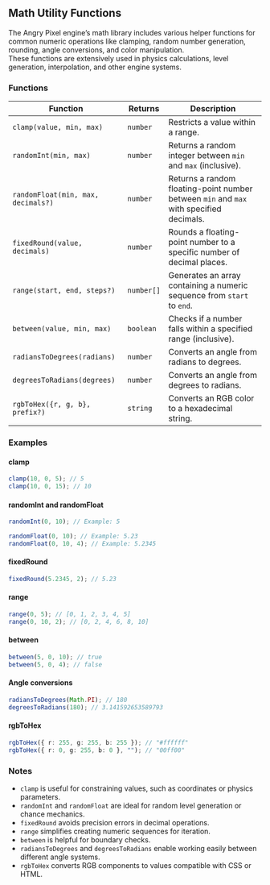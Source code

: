 ## Math Utility Functions

The Angry Pixel engine’s math library includes various helper functions for common numeric operations like clamping, random number generation, rounding, angle conversions, and color manipulation.  
These functions are extensively used in physics calculations, level generation, interpolation, and other engine systems.

### Functions

| Function                           | Returns    | Description                                                                             |
| ---------------------------------- | ---------- | --------------------------------------------------------------------------------------- |
| `clamp(value, min, max)`           | `number`   | Restricts a value within a range.                                                       |
| `randomInt(min, max)`              | `number`   | Returns a random integer between `min` and `max` (inclusive).                           |
| `randomFloat(min, max, decimals?)` | `number`   | Returns a random floating-point number between `min` and `max` with specified decimals. |
| `fixedRound(value, decimals)`      | `number`   | Rounds a floating-point number to a specific number of decimal places.                  |
| `range(start, end, steps?)`        | `number[]` | Generates an array containing a numeric sequence from `start` to `end`.                 |
| `between(value, min, max)`         | `boolean`  | Checks if a number falls within a specified range (inclusive).                          |
| `radiansToDegrees(radians)`        | `number`   | Converts an angle from radians to degrees.                                              |
| `degreesToRadians(degrees)`        | `number`   | Converts an angle from degrees to radians.                                              |
| `rgbToHex({r, g, b}, prefix?)`     | `string`   | Converts an RGB color to a hexadecimal string.                                          |

### Examples

#### clamp

```typescript
clamp(10, 0, 5); // 5
clamp(10, 0, 15); // 10
```

#### randomInt and randomFloat

```typescript
randomInt(0, 10); // Example: 5

randomFloat(0, 10); // Example: 5.23
randomFloat(0, 10, 4); // Example: 5.2345
```

#### fixedRound

```typescript
fixedRound(5.2345, 2); // 5.23
```

#### range

```typescript
range(0, 5); // [0, 1, 2, 3, 4, 5]
range(0, 10, 2); // [0, 2, 4, 6, 8, 10]
```

#### between

```typescript
between(5, 0, 10); // true
between(5, 0, 4); // false
```

#### Angle conversions

```typescript
radiansToDegrees(Math.PI); // 180
degreesToRadians(180); // 3.141592653589793
```

#### rgbToHex

```typescript
rgbToHex({ r: 255, g: 255, b: 255 }); // "#ffffff"
rgbToHex({ r: 0, g: 255, b: 0 }, ""); // "00ff00"
```

### Notes

-   `clamp` is useful for constraining values, such as coordinates or physics parameters.
-   `randomInt` and `randomFloat` are ideal for random level generation or chance mechanics.
-   `fixedRound` avoids precision errors in decimal operations.
-   `range` simplifies creating numeric sequences for iteration.
-   `between` is helpful for boundary checks.
-   `radiansToDegrees` and `degreesToRadians` enable working easily between different angle systems.
-   `rgbToHex` converts RGB components to values compatible with CSS or HTML.
